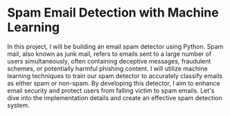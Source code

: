 # Spam Email Detection with Machine Learning

In this project, I  will be building an email spam detector using Python.
Spam mail, also known as junk mail, refers to emails sent to a large number
of users simultaneously, often containing deceptive messages, fraudulent
schemes, or potentially harmful phishing content. I will utilize machine
learning techniques to train our spam detector to accurately classify emails
as either spam or non-spam. By developing this detector, I aim to
enhance email security and protect users from falling victim to spam
emails. 
Let's dive into the implementation details and create an effective spam
detection system.

